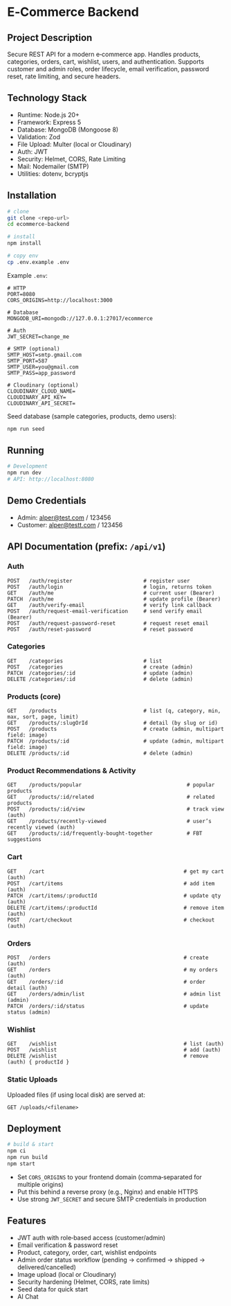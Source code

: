 # E‑Commerce Backend

## Project Description
Secure REST API for a modern e‑commerce app. Handles products, categories, orders, cart, wishlist, users, and authentication. Supports customer and admin roles, order lifecycle, email verification, password reset, rate limiting, and secure headers.

## Technology Stack
- Runtime: Node.js 20+
- Framework: Express 5
- Database: MongoDB (Mongoose 8)
- Validation: Zod
- File Upload: Multer (local or Cloudinary)
- Auth: JWT
- Security: Helmet, CORS, Rate Limiting
- Mail: Nodemailer (SMTP)
- Utilities: dotenv, bcryptjs

## Installation
```bash
# clone
git clone <repo-url>
cd ecommerce-backend

# install
npm install

# copy env
cp .env.example .env
```

Example `.env`:
```env
# HTTP
PORT=8080
CORS_ORIGINS=http://localhost:3000

# Database
MONGODB_URI=mongodb://127.0.0.1:27017/ecommerce

# Auth
JWT_SECRET=change_me

# SMTP (optional)
SMTP_HOST=smtp.gmail.com
SMTP_PORT=587
SMTP_USER=you@gmail.com
SMTP_PASS=app_password

# Cloudinary (optional)
CLOUDINARY_CLOUD_NAME=
CLOUDINARY_API_KEY=
CLOUDINARY_API_SECRET=
```

Seed database (sample categories, products, demo users):
```bash
npm run seed
```

## Running
```bash
# Development
npm run dev
# API: http://localhost:8080
```

## Demo Credentials
- Admin: alper@test.com / 123456
- Customer: alper@testt.com / 123456

## API Documentation (prefix: `/api/v1`)

### Auth
```http
POST   /auth/register                       # register user
POST   /auth/login                          # login, returns token
GET    /auth/me                             # current user (Bearer)
PATCH  /auth/me                             # update profile (Bearer)
GET    /auth/verify-email                   # verify link callback
POST   /auth/request-email-verification     # send verify email (Bearer)
POST   /auth/request-password-reset         # request reset email
POST   /auth/reset-password                 # reset password
```

### Categories
```http
GET    /categories                          # list
POST   /categories                          # create (admin)
PATCH  /categories/:id                      # update (admin)
DELETE /categories/:id                      # delete (admin)
```

### Products (core)
```http
GET    /products                            # list (q, category, min, max, sort, page, limit)
GET    /products/:slugOrId                  # detail (by slug or id)
POST   /products                            # create (admin, multipart field: image)
PATCH  /products/:id                        # update (admin, multipart field: image)
DELETE /products/:id                        # delete (admin)
```

### Product Recommendations & Activity
```http
GET    /products/popular                                  # popular products
GET    /products/:id/related                              # related products
POST   /products/:id/view                                 # track view (auth)
GET    /products/recently-viewed                          # user’s recently viewed (auth)
GET    /products/:id/frequently-bought-together           # FBT suggestions
```

### Cart
```http
GET    /cart                                             # get my cart (auth)
POST   /cart/items                                       # add item (auth)
PATCH  /cart/items/:productId                            # update qty (auth)
DELETE /cart/items/:productId                            # remove item (auth)
POST   /cart/checkout                                    # checkout (auth)
```

### Orders
```http
POST   /orders                                           # create (auth)
GET    /orders                                           # my orders (auth)
GET    /orders/:id                                       # order detail (auth)
GET    /orders/admin/list                                # admin list (admin)
PATCH  /orders/:id/status                                # update status (admin)
```

### Wishlist
```http
GET    /wishlist                                         # list (auth)
POST   /wishlist                                         # add (auth)
DELETE /wishlist                                         # remove (auth) { productId }
```

### Static Uploads
Uploaded files (if using local disk) are served at:
```http
GET /uploads/<filename>
```

## Deployment
```bash
# build & start
npm ci
npm run build
npm start
```
- Set `CORS_ORIGINS` to your frontend domain (comma‑separated for multiple origins)
- Put this behind a reverse proxy (e.g., Nginx) and enable HTTPS
- Use strong `JWT_SECRET` and secure SMTP credentials in production

## Features
- JWT auth with role‑based access (customer/admin)
- Email verification & password reset
- Product, category, order, cart, wishlist endpoints
- Admin order status workflow (pending → confirmed → shipped → delivered/cancelled)
- Image upload (local or Cloudinary)
- Security hardening (Helmet, CORS, rate limits)
- Seed data for quick start
- AI Chat
